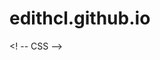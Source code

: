 # edithcl.github.io
<html lang = "en">

<! -- CSS -->
<style> 
.example1 {
        Font: 20px, Georgia;
        Color: rgb(5, 122, 172);
}
.bold {
        font-weight: bold;
}
.normal {
        font-style: normal;
}
</style>

<head>
        <title> Edith Cortez Lopez </title>
</head>
</html>
